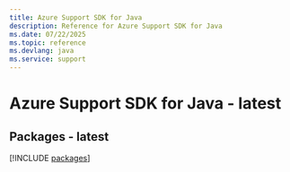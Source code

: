 ```yaml
---
title: Azure Support SDK for Java
description: Reference for Azure Support SDK for Java
ms.date: 07/22/2025
ms.topic: reference
ms.devlang: java
ms.service: support
---
```

# Azure Support SDK for Java - latest
## Packages - latest
[!INCLUDE [packages](support-index.md)]